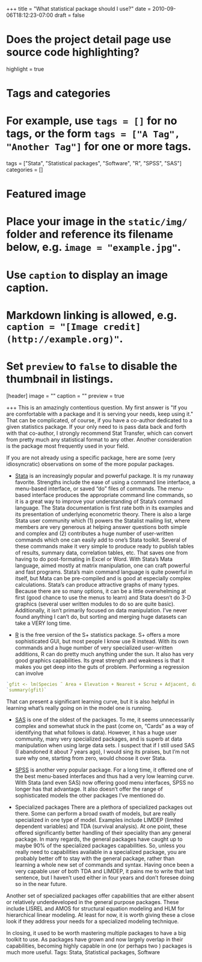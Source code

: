 +++
title = "What statistical package should I use?"
date = 2010-09-06T18:12:23-07:00
draft = false

# Does the project detail page use source code highlighting?
highlight = true

# Tags and categories
# For example, use `tags = []` for no tags, or the form `tags = ["A Tag", "Another Tag"]` for one or more tags.
tags = ["Stata", "Statistical packages", "Software", "R", "SPSS", "SAS"]
categories = []

# Featured image
# Place your image in the `static/img/` folder and reference its filename below, e.g. `image = "example.jpg"`.
# Use `caption` to display an image caption.
#   Markdown linking is allowed, e.g. `caption = "[Image credit](http://example.org)"`.
# Set `preview` to `false` to disable the thumbnail in listings.
[header]
image = ""
caption = ""
preview = true

+++
This is an amazingly contentious question. My first answer is "If you are comfortable with a package and it is serving your needs, keep using it." That can be complicated, of course, if you have a co-author dedicated to a given statistics package. If your only need to is pass data back and forth with that co-author, I strongly recommend Stat Transfer, which can convert from pretty much any statistical format to any other. Another consideration is the package most frequently used in your field.

If you are not already using a specific package, here are some (very idiosyncratic) observations on some of the more popular packages.

* [Stata](http://stata.com) is an increasingly popular and powerful package. It is my runaway favorite. Strengths include the ease of using a command line interface, a menu-based interface, or saved “do” files of commands. The menu-based interface produces the appropriate command line commands, so it is a great way to improve your understanding of Stata’s command language. The Stata documentation is first rate both in its examples and its presentation of underlying econometric theory. There is also a large Stata user community which (1) powers the Statalist mailing list, where members are very generous at helping answer questions both simple and complex and (2) contributes a huge number of user-written commands which one can easily add to one’s Stata toolkit. Several of these commands make it very simple to produce ready to publish tables of results, summary data, correlation tables, etc. That saves one from having to do post-formating in Excel or Word. With Stata’s Mata language, aimed mostly at matrix manipulation, one can craft powerful and fast programs. Stata’s main command language is quite powerful in itself, but Mata can be pre-compiled and is good at especially complex calculations. Stata’s can produce attractive graphs of many types. Because there are so many options, it can be a little overwhelming at first (good chance to use the menus to learn) and Stata doesn’t do 3-D graphics (several user written modules to do so are quite basic). Additionally, it isn’t primarily focused on data manipulation. I’ve never found anything I can’t do, but sorting and merging huge datasets can take a VERY long time.

* [R](https://www.r-project.org/about.html) is the free version of the S+ statistics package. S+ offers a more sophisticated GUI, but most people I know use R instead. With its own commands and a huge number of very specialized user-written additions, R can do pretty much anything under the sun. It also has very good graphics capabilities. Its great strength and weakness is that it makes you get deep into the guts of problem. Performing a regression can involve

```R
`gfit <- lm(Species ˜ Area + Elevation + Nearest + Scruz + Adjacent, data=gala);`
`summary(gfit)`
```

That can present a significant learning curve, but it is also helpful in learning what’s really going on in the model one is running.

* [SAS](https://www.sas.com/en_us/software/stat.html) is one of the oldest of the packages. To me, it seems unnecessarily complex and somewhat stuck in the past (come on, “Cards” as a way of identifying that what follows is data). However, it has a huge user community, many very specialized packages, and is superb at data manipulation when using large data sets. I suspect that if I still used SAS (I abandoned it about 7 years ago), I would sing its praises, but I’m not sure why one, starting from zero, would choose it over Stata.

* [SPSS](https://www.ibm.com/products/spss-statistics) is another very popular package. For a long time, it offered one of the best menu-based interfaces and thus had a very low learning curve. With Stata (and even SAS) now offering good menu interfaces, SPSS no longer has that advantage. It also doesn’t offer the range of sophisticated models the other packages I’ve mentioned do.

* Specialized packages There are a plethora of specialized packages out there. Some can perform a broad swath of models, but are really specialized in one type of model. Examples include LIMDEP (limited dependent variables) and TDA (survival analysis). At one point, these offered significantly better handling of their speciality than any general package. In many regards, the general packages have caught up to maybe 90% of the specialized packages capabilities. So, unless you really need to capabilities available in a specialized package, you are probably better off to stay with the general package, rather than learning a whole new set of commands and syntax. Having once been a very capable user of both TDA and LIMDEP, it pains me to write that last sentence, but I haven’t used either in four years and don’t foresee doing so in the near future.

Another set of specialized packages offer capabilities that are either absent or relatively underdeveloped in the general purpose packages. These include LISREL and AMOS for structural equation modeling and HLM for hierarchical linear modeling. At least for now, it is worth giving these a close look if they address your needs for a specialized modeling technique.

In closing, it used to be worth mastering multiple packages to have a big toolkit to use. As packages have grown and now largely overlap in their capabilities, becoming highly capable in one (or perhaps two ) packages is much more useful.
Tags: Stata, Statistical packages, Software
